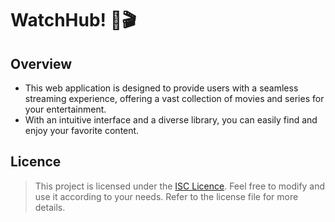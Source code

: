 # WatchHub! 🍿🎬

## Overview

- This web application is designed to provide users with a seamless streaming experience, offering a vast collection of movies and series for your entertainment. 
- With an intuitive interface and a diverse library, you can easily find and enjoy your favorite content.

## Licence

> This project is licensed under the [ISC Licence](LICENCE.md). Feel free to modify and use it according to your needs. Refer to the license file for more details.
